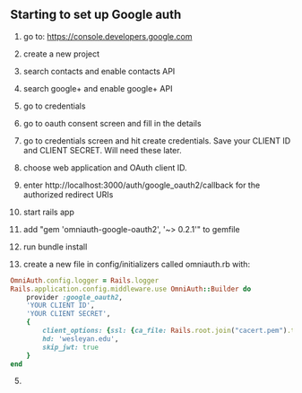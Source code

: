 ## Starting to set up Google auth ##
1. go to: https://console.developers.google.com
2. create a new project
3. search contacts and enable contacts API
4. search google+ and enable google+ API
5. go to credentials
6. go to oauth consent screen and fill in the details
7. go to credentials screen and hit create credentials. Save your CLIENT ID and CLIENT SECRET. Will need these later.
8. choose web application and OAuth client ID. 
9. enter http://localhost:3000/auth/google_oauth2/callback for the authorized redirect URIs

1. start rails app
2. add "gem 'omniauth-google-oauth2', '~> 0.2.1'" to gemfile
3. run bundle install
4. create a new file in config/initializers called omniauth.rb with:
```ruby
OmniAuth.config.logger = Rails.logger
Rails.application.config.middleware.use OmniAuth::Builder do
	provider :google_oauth2, 
	'YOUR CLIENT ID', 
	'YOUR CLIENT SECRET', 
	{
		client_options: {ssl: {ca_file: Rails.root.join("cacert.pem").to_s}},
		hd: 'wesleyan.edu',
  		skip_jwt: true	
	}
end
```

5.
